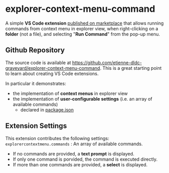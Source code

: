 # explorer-context-menu-command

A simple **VS Code extension** [published on marketplace](https://marketplace.visualstudio.com/items?itemName=etienne-dldc.explorer-context-menu-command) that allows running commands from context menu in explorer view, when right-clicking on a **folder** (not a file), and selecting "**Run Command**" from the pop-up menu.

## Github Repository
The source code is available at https://github.com/etienne-dldc-graveyard/explorer-context-menu-command.
This is a great starting point to learn about creating VS Code extensions.

In particular it demonstrates:
  * the implementation of **context menus** in explorer view
  * the implementation of **user-configurable settings** (i.e. an array of available commands)
    * declared in [package.json](./package.json)
  

## Extension Settings

This extension contributes the following settings:  
`explorercontextmenu.commands` : An array of available commands.  
 - If no commands are provided, a **text prompt** is displayed.
 - If only one command is porvided, the command is executed directly.
 - If more than one commands are provided, a **select** is displayed.
